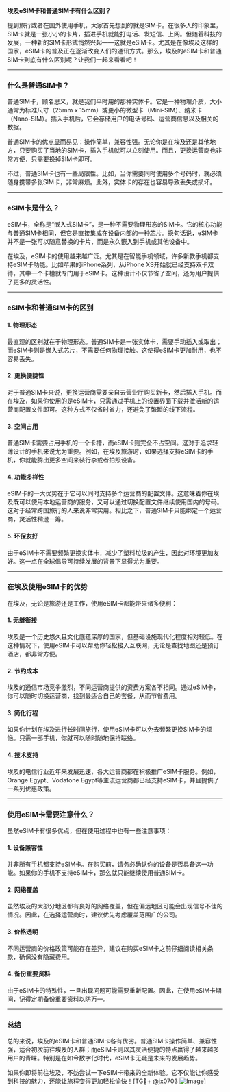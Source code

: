**埃及eSIM卡和普通SIM卡有什么区别？**

提到旅行或者在国外使用手机，大家首先想到的就是SIM卡。在很多人的印象里，SIM卡就是一张小小的卡片，插进手机就能打电话、发短信、上网。但随着科技的发展，一种新的SIM卡形式悄然兴起——这就是eSIM卡。尤其是在像埃及这样的国家，eSIM卡的普及正在逐渐改变人们的通讯方式。那么，埃及的eSIM卡和普通SIM卡到底有什么区别呢？让我们一起来看看吧！

---

### 什么是普通SIM卡？

普通SIM卡，顾名思义，就是我们平时用的那种实体卡。它是一种物理介质，大小通常为标准尺寸（25mm x 15mm）或更小的微型卡（Mini-SIM）、纳米卡（Nano-SIM）。插入手机后，它会存储用户的电话号码、运营商信息以及相关的数据。

普通SIM卡的优点显而易见：操作简单，兼容性强。无论你是在埃及还是其他地方，只要购买了当地的SIM卡，插入手机就可以立刻使用。而且，更换运营商也非常方便，只需要换掉SIM卡即可。

不过，普通SIM卡也有一些局限性。比如，当你需要同时使用多个号码时，就必须随身携带多张SIM卡，非常麻烦。此外，实体卡的存在也容易导致丢失或损坏。

---

### eSIM卡是什么？

eSIM卡，全称是“嵌入式SIM卡”，是一种不需要物理形态的SIM卡。它的核心功能与普通SIM卡相同，但它是直接集成在设备内部的一种芯片。换句话说，eSIM卡并不是一张可以随意替换的卡片，而是永久嵌入到手机或其他设备中。

在埃及，eSIM卡的使用越来越广泛。尤其是在智能手机领域，许多新款手机都支持eSIM卡功能。比如苹果的iPhone系列，从iPhone XS开始就已经支持双卡双待，其中一个卡槽就专门用于eSIM卡。这种设计不仅节省了空间，还为用户提供了更多的灵活性。

---

### eSIM卡和普通SIM卡的区别

#### 1. **物理形态**
最直观的区别就在于物理形态。普通SIM卡是一张实体卡，需要手动插入或取出；而eSIM卡则是嵌入式芯片，不需要任何物理接触。这使得eSIM卡更加耐用，也不容易丢失。

#### 2. **更换便捷性**
对于普通SIM卡来说，更换运营商需要亲自去营业厅购买新卡，然后插入手机。而在埃及，如果你使用的是eSIM卡，只需通过手机上的设置界面下载并激活新的运营商配置文件即可。这种方式不仅省时省力，还避免了繁琐的线下流程。

#### 3. **空间占用**
普通SIM卡需要占用手机的一个卡槽，而eSIM卡则完全不占空间。这对于追求轻薄设计的手机来说尤为重要。例如，在埃及旅游时，如果选择支持eSIM卡的手机，你就能腾出更多空间来装行李或者拍照设备。

#### 4. **功能多样性**
eSIM卡的一大优势在于它可以同时支持多个运营商的配置文件。这意味着你在埃及既可以使用本地运营商的服务，又可以通过切换配置文件继续使用国内的号码。这对于经常跨国旅行的人来说非常实用。相比之下，普通SIM卡只能绑定一个运营商，灵活性稍逊一筹。

#### 5. **环保友好**
由于eSIM卡不需要频繁更换实体卡，减少了塑料垃圾的产生，因此对环境更加友好。这一点在全球倡导可持续发展的背景下显得尤为重要。

---

### 在埃及使用eSIM卡的优势

在埃及，无论是旅游还是工作，使用eSIM卡都能带来诸多便利：

#### 1. **无缝衔接**
埃及是一个历史悠久且文化底蕴深厚的国家，但基础设施现代化程度相对较低。在这种情况下，使用eSIM卡可以帮助你轻松接入互联网，无论是查找地图还是预订酒店，都非常方便。

#### 2. **节约成本**
埃及的通信市场竞争激烈，不同运营商提供的资费方案各不相同。通过eSIM卡，你可以随时切换运营商，找到最适合自己的套餐，从而节省费用。

#### 3. **简化行程**
如果你计划在埃及进行长时间旅行，使用eSIM卡可以免去频繁更换SIM卡的烦恼。只需一部手机，你就可以随时随地保持联络。

#### 4. **技术支持**
埃及的电信行业近年来发展迅速，各大运营商都在积极推广eSIM卡服务。例如，Orange Egypt、Vodafone Egypt等主流运营商都已经支持eSIM卡，并且提供了一系列优惠政策。

---

### 使用eSIM卡需要注意什么？

虽然eSIM卡有很多优点，但在使用过程中也有一些注意事项：

#### 1. **设备兼容性**
并非所有手机都支持eSIM卡。在购买前，请务必确认你的设备是否具备这一功能。如果你的手机不支持eSIM卡，那么就只能继续使用普通SIM卡。

#### 2. **网络覆盖**
虽然埃及的大部分地区都有良好的网络覆盖，但在偏远地区可能会出现信号不佳的情况。因此，在选择运营商时，建议优先考虑覆盖范围广的公司。

#### 3. **价格透明**
不同运营商的价格政策可能存在差异，建议在购买eSIM卡之前仔细阅读相关条款，确保没有隐藏费用。

#### 4. **备份重要资料**
由于eSIM卡的特殊性，一旦出现问题可能需要重新配置。因此，在使用eSIM卡期间，记得定期备份重要资料以防万一。

---

### 总结

总的来说，埃及的eSIM卡和普通SIM卡各有优劣。普通SIM卡操作简单、兼容性强，适合初次前往埃及的人群；而eSIM卡则以其灵活便捷的特点赢得了越来越多用户的青睐。特别是在如今数字化时代，eSIM卡无疑是未来的发展趋势。

如果你即将前往埃及，不妨尝试一下eSIM卡带来的全新体验。它不仅能让你感受到科技的魅力，还能让旅程变得更加轻松愉快！[TG💪+ @jx0703 ![Image](https://github.com/user-attachments/assets/dbca1d08-cadb-493c-b0ec-ad6f7a83f270)]